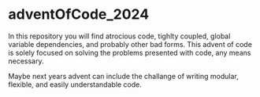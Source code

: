 # adventOfCode_2024

In this repository you will find atrocious code, 
tighlty coupled, global variable dependencies,
and probably other bad forms. 
This advent of code is solely focused on solving the problems
presented with code, any means necessary. 


Maybe next years advent can include the challange of writing
modular, flexible, and easily understandable code. 